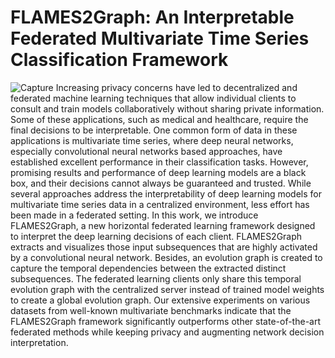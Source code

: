 # FLAMES2Graph: An Interpretable Federated Multivariate Time Series Classification Framework

![Capture](https://github.com/anonymousger/FLAME2Graph/assets/85762194/5cdc8321-bf1a-49d1-976f-4b09ff777d05)
Increasing privacy concerns have led to decentralized and federated machine learning techniques that allow individual clients to consult and train models collaboratively without sharing private information. Some of these applications, such as medical and healthcare, require the final decisions to be interpretable. One common form of data in these applications is multivariate time series, where deep neural networks, especially convolutional neural networks based approaches, have established excellent performance in their classification tasks. However, promising results and performance of deep learning models are a black box, and their decisions cannot always be guaranteed and trusted. While several approaches address the interpretability of deep learning models for multivariate time series data in a centralized environment, less effort has been made in a federated setting. In this work, we introduce FLAMES2Graph, a new horizontal federated learning framework designed to interpret the deep learning decisions of each client. FLAMES2Graph extracts and visualizes those input subsequences that are highly activated by a convolutional neural network. Besides, an evolution graph is created to capture the temporal dependencies between the extracted distinct subsequences. 
The federated learning clients only share this temporal evolution graph with the centralized server instead of trained model weights to create a global evolution graph. 
Our extensive experiments on various datasets from well-known multivariate benchmarks indicate that the FLAMES2Graph framework significantly outperforms other state-of-the-art federated methods while keeping privacy and augmenting network decision interpretation. 
